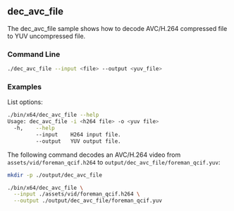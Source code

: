 ## dec_avc_file

The dec_avc_file sample shows how to decode AVC/H.264 compressed file to YUV uncompressed file.   

### Command Line

``` sh
./dec_avc_file --input <file> --output <yuv_file>
```

###	Examples

List options:

```sh
./bin/x64/dec_avc_file --help
Usage: dec_avc_file -i <h264 file> -o <yuv file>
  -h,    --help
         --input    H264 input file.
         --output   YUV output file.
```

The following command decodes an AVC/H.264 video from `assets/vid/foreman_qcif.h264` to `output/dec_avc_file/foreman_qcif.yuv`:
  
```sh
mkdir -p ./output/dec_avc_file

./bin/x64/dec_avc_file \
  --input ./assets/vid/foreman_qcif.h264 \
  --output ./output/dec_avc_file/foreman_qcif.yuv
```

